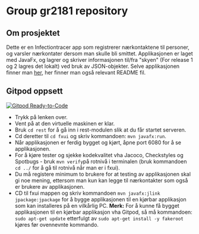 # Group gr2181 repository

## Om prosjektet

Dette er en Infectiontracer app som registrerer nærkontaktene til personer, og varsler nærkontater dersom man skulle bli smittet. Applikasjonen er laget med JavaFx, og lagrer og skriver informasjonen til/fra "skyen" (For release 1 og 2 lagres det lokalt) ved bruk av JSON-objekter.
Selve applikasjonen finner man [her](Infectiontracer), her finner man også relevant README fil.

## Gitpod oppsett

[![Gitpod Ready-to-Code](https://img.shields.io/badge/Gitpod-Ready--to--Code-blue?logo=gitpod)](https://gitpod.stud.ntnu.no/#https://gitlab.stud.idi.ntnu.no/it1901/groups-2021/gr2181/gr2181)

- Trykk på lenken over.
- Vent på at den virtuelle maskinen er klar.
- Bruk `cd rest` for å gå inn i rest-modulen slik at du får startet serveren.
- Cd deretter til `cd fxui` og skriv kommandoen: `mvn javafx:run`.
- Når applikasjonen er ferdig bygget og kjørt, åpne port 6080 for å se applikasjonen.
- For å kjøre tester og sjekke kodekvalitet vha Jacoco, Checkstyles og Spotbugs - bruk `mvn verify`på rotnivå i terminalen (bruk kommandoen `cd ../` for å gå til rotnivå når man er i fxui).
- Du må registere minimum to brukere for at testing av applikasjonen skal gi noe mening, ettersom man kun kan legge til nærkontakter som også er brukere av applikasjonen.
- CD til fxui mappen og skriv kommandoen `mvn javafx:jlink jpackage:jpackage` for å bygge applikasjonen til en kjørbar applikasjon som kan installeres på en vilkårlig PC. **Merk:** For å kunne få bygget applikasjonen til en kjørbar applikasjon vha Gitpod, 
så må kommandoen: `sudo apt-get update` etterfulgt av `sudo apt-get install -y fakeroot` kjøres før ovennevnte kommando.
